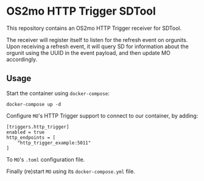 <!--
SPDX-FileCopyrightText: Magenta ApS

SPDX-License-Identifier: MPL-2.0
-->

# OS2mo HTTP Trigger SDTool

This repository contains an OS2mo HTTP Trigger receiver for SDTool.

The receiver will register itself to listen for the refresh event on orgunits.
Upon receiving a refresh event, it will query SD for information about the orgunit
using the UUID in the event payload, and then update MO accordingly.


## Usage
Start the container using `docker-compose`:
```
docker-compose up -d
```

Configure `MO`'s HTTP Trigger support to connect to our container, by adding:
```
[triggers.http_trigger]
enabled = true
http_endpoints = [
    "http_trigger_example:5011"
]
```
To `MO`'s `.toml` configuration file.

Finally (re)start `MO` using its `docker-compose.yml` file.
